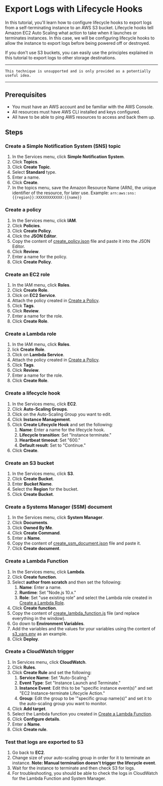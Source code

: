 # Export Logs with Lifecycle Hooks

In this tutorial, you'll learn how to configure lifecycle hooks to export logs from a self-terminating instance to an AWS S3 bucket. Lifecycle hooks tell Amazon EC2 Auto Scaling what action to take when it launches or terminates instances. In this case, we will be configuring lifecycle hooks to allow the instance to export logs before being powered off or destroyed.

If you don't use S3 buckets, you can easily use the principles explained in this tutorial to export logs to other storage destinations.

---

``This technique is unsupported and is only provided as a potentially useful idea.``

---

## Prerequisites

- You must have an AWS account and be familiar with the AWS Console.
- All resources must have AWS CLI installed and keys configured.
- All have to be able to ping AWS resources to access and back them up.

## Steps

### Create a Simple Notification System (SNS) topic

1. In the Services menu, click **Simple Notification System**.
2. Click **Topics**.
3. Click **Create Topic**.
4. Select **Standard** type.
5. Enter a name.
6. Click **Create**.
7. In the topics menu, save the Amazon Resource Name (ARN), the unique identifier of the resource, for later use. Example: `arn:aws:sns:{{region}}:XXXXXXXXXXXX:{{name}}`

### Create a policy

1. In the Services menu, click **IAM**.
2. Click **Policies**.
3. Click **Create Policy**.
4. Click the **JSON Editor**.
5. Copy the content of [create_policy.json](./create_policy.json) file and paste it into the JSON Editor.
6. Click **Review**.
7. Enter a name for the policy.
8. Click **Create Policy**.

### Create an EC2 role

1. In the IAM menu, click **Roles**.
2. Click **Create Role**.
3. Click on **EC2 Service**.
4. Attach the policy created in [Create a Policy](#create-a-policy).
5. Click **Tags**.
6. Click **Review**.
7. Enter a name for the role.
8. Click **Create Role**.

### Create a Lambda role

1. In the IAM menu, click **Roles**.
2. lick **Create Role**.
3. Click on **Lambda Service**.
4. Attach the policy created in [Create a Policy](#create-a-policy).
5. Click **Tags**.
6. Click **Review**.
7. Enter a name for the role.
8. Click **Create Role**.

### Create a lifecycle hook

1. In the Services menu, click **EC2**.
2. Click **Auto-Scaling Groups**.
3. Click on the Auto-Scaling Group you want to edit.
4. Click **Instance Management**.
5. Click **Create Lifecycle Hook** and set the following:
    1. **Name**: Enter a name for the lifecycle hook.
    2. **Lifecycle transition**: Set "Instance terminate."
    3. **Heartbeat timeout**: Set "600."
    4. **Default result**: Set to "Continue."
6. Click **Create**.

### Create an S3 bucket

1. In the Services menu, click **S3**.
2. Click **Create Bucket**.
3. Enter **Bucket Name**.
4. Select the **Region** for the bucket.
5. Click **Create Bucket**.

### Create a Systems Manager (SSM) document

1. In the Services menu, click **System Manager**.
2. Click **Documents**.
3. Click **Owned By Me**.
4. Click **Create Command**.
5. Enter a **Name**.
6. Copy the content of [create_ssm_document.json](./create_ssm_document.json) file and paste it.
7. Click **Create document**.

### Create a Lambda Function

1. In the Services menu, click **Lambda**.
2. Click **Create function**.
3. Select **author from scratch** and then set the following:
    1. **Name**: Enter a name.
    2. **Runtime**: Set "Node.js 10.x."
    3. **Role**: Set "use existing role" and select the Lambda role created in [Create a Lambda Role](#create-a-lambda-role).
4. Click **Create function**.
5. Copy the content of [create_lambda_function.js](./create_lambda_function/index.js) file (and replace everything in the window).
6. Go down to **Environment Variables**.
7. Add the variables and the values for your variables using the content of [s3_vars.env](./create_lambda_function/s3_vars.env) as an example.
8. Click **Deploy**.

### Create a CloudWatch trigger

1. In Services menu, click **CloudWatch**.
2. Click **Rules**.
3. Click **Create Rule** and set the following:
    1. **Service Name**: Set "Auto-Scaling."
    2. **Event Type**: Set "Instance Launch and Terminate."
    3. **Instance Event**: Edit this to be "specific instance event(s)" and set "EC2 Instance-terminate Lifecycle Action."
    4. **Group**: Edit the group to be '"specific group name(s)" and set it to the auto-scaling group you want to monitor.
4. Click **Add target**.
5. Select the Lambda function you created in [Create a Lambda Function](#create-a-lambda-function).
6. Click **Configure details**.
7. Enter a **Name**.
8. Click **Create rule**.

### Test that logs are exported to S3

1. Go back to **EC2**.
2. Change size of your auto-scaling group in order for it to terminate an instance. **Note: Manual termination doesn't trigger the lifecycle event**.
3. Wait for the instance to terminate and then check S3 for logs.
4. For troubleshooting, you should be able to check the logs in CloudWatch for the Lambda Function and System Manager.
